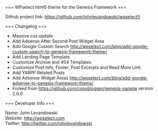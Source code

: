 === WPselect html5 theme for the Genesis Framework ===

Github project link: https://github.com/johnlevandowski/wpselect5


=== Changelog ===

* Massive css update
* Add Adsense After Second Post Widget Area
* Add Google Custom Search http://wpselect.com/blog/add-google-custom-search-to-genesis-framework-theme/
* Add Landing Page Template
* Customize Archive and 404 Templates
* Customize Post Info, Footer, Post Excerpts and Read More Link
* Add YARPP Related Posts
* Add Adsense Widget Areas http://wpselect.com/blog/add-google-adsense-to-genesis-framework-theme/
* Forked from https://github.com/copyblogger/genesis-sample version 2.0.0


=== Developer Info ===

Name: John Levandowski  
Website: http://wpselect.com  
Twitter: http://twitter.com/johnlevandowski  
